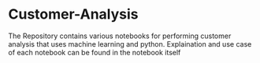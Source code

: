 # Customer-Analysis

The Repository contains various notebooks for performing customer analysis that uses machine learning and python. Explaination and use case of each notebook can be found in the notebook itself
